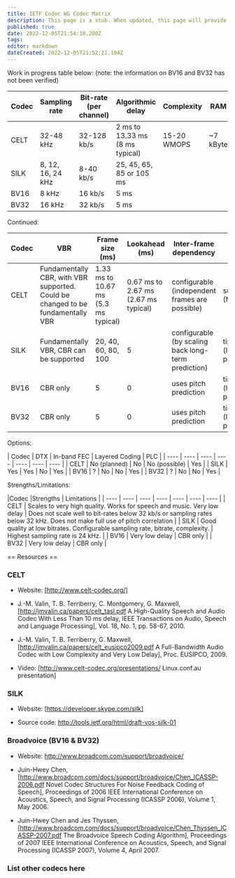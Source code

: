 ```yaml
---
title: IETF Codec WG Codec Matrix
description: This page is a stub. When updated, this page will provide technical information about a number of codecs that might be considered for re-use by the Codec WG.
published: true
date: 2022-12-05T21:54:10.200Z
tags: 
editor: markdown
dateCreated: 2022-12-05T21:52:21.104Z
---
```


Work in progress table below:
(note: the information on BV16 and BV32 has not been verified)

|Codec|Sampling rate|Bit-rate (per channel)|Algorithmic delay|Complexity|RAM|ROM
| ---- | ---- | ---- | ---- | ---- | ---- | ---- |
|CELT| 32-48 kHz | 32-128 kb/s | 2 ms to 13.33 ms (8 ms typical) | 15-20 WMOPS | ~7 kByte |  |
|SILK| 8, 12, 16, 24 kHz | 8-40 kb/s | 25, 45, 65, 85 or 105 ms | | | |
|BV16| 8 kHz | 16 kb/s | 5 ms | | | |
|BV32| 16 kHz | 32 kb/s | 5 ms | | | |

Continued:

|Codec|VBR|Frame size (ms)|Lookahead (ms)|Inter-frame dependency|Signal domain|Channel coupling|
| ---- | ---- | ---- | ---- | ---- | ---- | ---- |
|CELT| Fundamentally CBR, with VBR supported. Could be changed to be fundamentally VBR | 1.33 ms to 10.67 ms (5.3 ms typical) | 0.67 ms to 2.67 ms (2.67 ms typical) | configurable (independent frames are possible) | sub-band (MDCT) | normalised mid-side |
|SILK| Fundamentally VBR, CBR can be supported | 20, 40, 60, 80, 100 | 5 | configurable (by scaling back long-term prediction) | time (linear prediction) | no | 
|BV16| CBR only | 5 | 0 | uses pitch prediction | time (linear prediction) | no |
|BV32| CBR only | 5 | 0 | uses pitch prediction | time (linear prediction) | no |

Options:

| Codec | DTX | In-band FEC | Layered Coding | PLC |
| ---- | ---- | ---- | ---- | ---- | ---- | ---- |
| CELT | No (planned) | No | No (possible) | Yes |
| SILK | Yes | Yes | No | Yes |
| BV16 | ? | No | No | Yes |
| BV32 | ? | No | No | Yes |

Strengths/Limitations:

|Codec |Strengths | Limitations |
| ---- | ---- | ---- | ---- | ---- | ---- | ---- |
| CELT | Scales to very high quality. Works for speech and music. Very low delay | Does not scale well to bit-rates below 32 kb/s or sampling rates below 32 kHz. Does not make full use of pitch correlation |
| SILK | Good quality at low bitrates. Configurable sampling rate, bitrate, complexity. | Highest sampling rate is 24 kHz. |
| BV16 | Very low delay | CBR only |
| BV32 | Very low delay | CBR only |

== Resources ==
### CELT
 * Website: [http://www.celt-codec.org/]

 * J.-M. Valin, T. B. Terriberry, C. Montgomery, G. Maxwell, [http://jmvalin.ca/papers/celt_tasl.pdf A High-Quality Speech and Audio Codec With Less Than 10 ms delay, IEEE Transactions on Audio, Speech and Language Processing], Vol. 18, No. 1, pp. 58-67, 2010. 

 * J.-M. Valin, T. B. Terriberry, G. Maxwell, [http://jmvalin.ca/papers/celt_eusipco2009.pdf A Full-Bandwidth Audio Codec with Low Complexity and Very Low Delay], Proc. EUSIPCO, 2009.

 * Video: [http://www.celt-codec.org/presentations/ Linux.conf.au presentation]

### SILK

 * Website: [https://developer.skype.com/silk]

 * Source code: http://tools.ietf.org/html/draft-vos-silk-01

### Broadvoice (BV16 & BV32)
 * Website: http://www.broadcom.com/support/broadvoice/

 * Juin-Hwey Chen, [http://www.broadcom.com/docs/support/broadvoice/Chen_ICASSP-2006.pdf Novel Codec Structures For Noise Feedback Coding of Speech], Proceedings of 2006 IEEE International Conference on Acoustics, Speech, and Signal Processing (ICASSP 2006), Volume 1, May 2006.

 * Juin-Hwey Chen and Jes Thyssen, [http://www.broadcom.com/docs/support/broadvoice/Chen_Thyssen_ICASSP-2007.pdf The Broadvoice Speech Coding Algorithm], Proceedings of 2007 IEEE International Conference on Acoustics, Speech, and Signal Processing (ICASSP 2007), Volume 4, April 2007.

### List other codecs here

